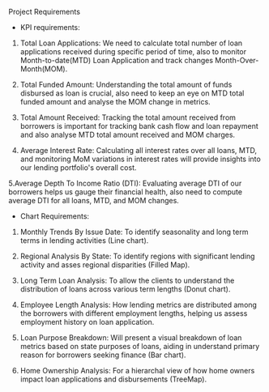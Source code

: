 Project Requirements

* KPI requirements:

1. Total Loan Applications: We need to calculate total number of loan applications received during specific period of time, also to monitor Month-to-date(MTD) Loan Application and track changes Month-Over-Month(MOM).

2. Total Funded Amount: Understanding the total amount of funds disbursed as loan is crucial, also need to keep an eye on MTD total funded amount and analyse the MOM change in metrics. 

3. Total Amount Received: Tracking the total amount received from borrowers is important for tracking bank cash flow and loan repayment and also analyse MTD total amount received and MOM charges.

4. Average Interest Rate: Calculating all interest rates over all loans, MTD, and monitoring MoM variations in interest rates will provide insights into our lending portfolio's overall cost.

5.Average Depth To Income Ratio (DTI): Evaluating average DTI of our borrowers helps us gauge their financial health, also need to compute  average DTI for all loans, MTD, and MOM changes.

* Chart Requirements:

1. Monthly Trends By Issue Date:  To identify seasonality and long term terms in lending activities (Line chart).

2. Regional Analysis By State: To identify regions with significant lending activity and asses regional disparities (Filled Map).

3. Long Term Loan Analysis: To allow the clients to understand the distribution of loans across various term lengths (Donut chart).

4. Employee Length Analysis: How lending metrics are distributed among the borrowers with different employment lengths, helping us assess employment history on loan application.

5. Loan Purpose Breakdown: Will present a visual breakdown of loan metrics based on state purposes of loans, aiding in understand primary reason for borrowers seeking finance (Bar chart).

6. Home Ownership Analysis: For a hierarchal view of how home owners impact loan applications and disbursements (TreeMap).
